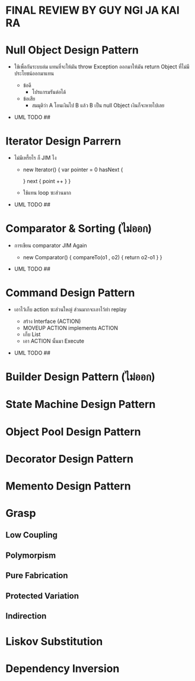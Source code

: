 # FINAL REVIEW BY GUY NGI JA KAI RA


# Null Object Design Pattern

- ใช้เพื่อกันระบบล่ม แทนที่จะให้มัน throw Exception ออกมาให้มัน return Object ที่ไม่มีประโยชน์ออกมาแทน
    - ข้อดี
        - โปรแกรมรันต่อได้
    - ข้อเสีย
        - สมมุติว่า A โอนเงินไป B แล้ว B เป็น null Object เงินก็จะหายไปเลย

- UML TODO ##

# Iterator Design Parrern

- ไม่มีเหรี้ยไร ก็ JIM ไง
    - new Iterator<DATATYPE>() {
        var pointer = 0
        hasNext {
            
        }
        next {
            point ++
        }
    }
    - ใช้แทน loop ซะส่วนมาก

- UML TODO ##

# Comparator & Sorting (ไม่ออก)

- การเขียน comparator JIM Again
    - new Comparator<DATATYPE>() {
        compareTo(o1 , o2) {
            return o2-o1
        }
    }

- UML TODO ##

# Command Design Pattern

- เอาไว้เก็บ action ซะส่วนใหญ่ ส่วนมากจะเอาไว้ทำ replay
    - สร้าง Interface (ACTION)
    - MOVEUP ACTION implements ACTION
    - เก็บ List<ACTION>
    - เอา ACTION นั้นมา Execute

- UML TODO ##

# Builder Design Pattern (ไม่ออก)

# State Machine Design Pattern

# Object Pool Design Pattern

# Decorator Design Pattern

# Memento Design Pattern

# Grasp

## Low Coupling

## Polymorpism

## Pure Fabrication

## Protected Variation

## Indirection

# Liskov Substitution

# Dependency Inversion






